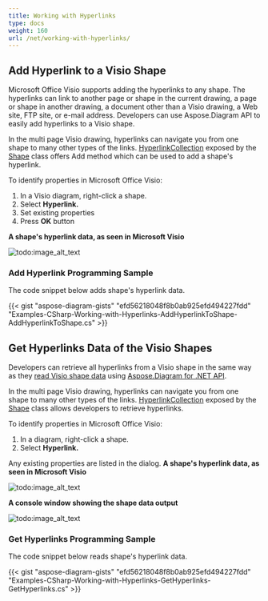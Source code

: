 ```yaml
---
title: Working with Hyperlinks
type: docs
weight: 160
url: /net/working-with-hyperlinks/
---
```


## **Add Hyperlink to a Visio Shape**
Microsoft Office Visio supports adding the hyperlinks to any shape. The hyperlinks can link to another page or shape in the current drawing, a page or shape in another drawing, a document other than a Visio drawing, a Web site, FTP site, or e-mail address. Developers can use Aspose.Diagram API to easily add hyperlinks to a Visio shape.

In the multi page Visio drawing, hyperlinks can navigate you from one shape to many other types of the links. [HyperlinkCollection](http://www.aspose.com/api/net/diagram/aspose.diagram/hyperlinkcollection) exposed by the [Shape](http://www.aspose.com/api/net/diagram/aspose.diagram/shape) class offers Add method which can be used to add a shape's hyperlink.

To identify properties in Microsoft Office Visio:

1. In a Visio diagram, right-click a shape.
1. Select **Hyperlink.**
1. Set existing properties
1. Press **OK** button

**A shape's hyperlink data, as seen in Microsoft Visio**

![todo:image_alt_text](working-with-hyperlinks_1.png)
### **Add Hyperlink Programming Sample**
The code snippet below adds shape's hyperlink data.

{{< gist "aspose-diagram-gists" "efd56218048f8b0ab925efd494227fdd" "Examples-CSharp-Working-with-Hyperlinks-AddHyperlinkToShape-AddHyperlinkToShape.cs" >}}
## **Get Hyperlinks Data of the Visio Shapes**
Developers can retrieve all hyperlinks from a Visio shape in the same way as they [read Visio shape data](https://docs.aspose.com/diagram/net/load-or-create-a-visio-drawing/) using [Aspose.Diagram for .NET API](https://products.aspose.com/diagram/net).

In the multi page Visio drawing, hyperlinks can navigate you from one shape to many other types of the links. [HyperlinkCollection](http://www.aspose.com/api/net/diagram/aspose.diagram/hyperlinkcollection) exposed by the [Shape](http://www.aspose.com/api/net/diagram/aspose.diagram/shape) class allows developers to retrieve hyperlinks.

To identify properties in Microsoft Office Visio:

1. In a diagram, right-click a shape.
1. Select **Hyperlink.**

Any existing properties are listed in the dialog.
**A shape's hyperlink data, as seen in Microsoft Visio**

![todo:image_alt_text](working-with-hyperlinks_1.png)

**A console window showing the shape data output**

![todo:image_alt_text](working-with-hyperlinks_3.png)
### **Get Hyperlinks Programming Sample**
The code snippet below reads shape's hyperlink data.

{{< gist "aspose-diagram-gists" "efd56218048f8b0ab925efd494227fdd" "Examples-CSharp-Working-with-Hyperlinks-GetHyperlinks-GetHyperlinks.cs" >}}
